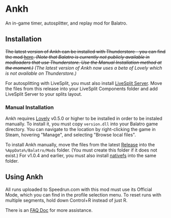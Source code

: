 # Ankh
An in-game timer, autosplitter, and replay mod for Balatro.

## Installation
~~The latest version of Ankh can be installed with Thunderstore - you can find the mod [here](https://thunderstore.io/c/balatro/p/MathIsFun0/Ankh). _(Note that Balatro is currently not publicly available in modloaders that use Thunderstore. Use the Manual Installation method at the moment.)_~~ _(The latest version of Ankh now uses a beta of Lovely which is not available on Thunderstore.)_

For autosplitting with LiveSplit, you must also install [LiveSplit Server](https://github.com/LiveSplit/LiveSplit.Server/releases/tag/1.8.19). Move the files from this release into your LiveSplit Components folder and add LiveSplit Server to your splits layout.

### Manual Installation
Ankh requires [Lovely](https://github.com/ethangreen-dev/lovely-injector) v0.5.0 or higher to be installed in order to be instaled manually. To install it, you must copy `version.dll` into your Balatro game directory. You can navigate to the location by right-clicking the game in Steam, hovering "Manage", and selecting "Browse local files".

To install Ankh manually, move the files from the latest [Release](https://github.com/MathIsFun0/Ankh/releases) into the `%AppData%/Balatro/Mods` folder. (You must create this folder if it does not exist.)
For v1.0.4 and earlier, you must also install [nativefs](https://thunderstore.io/package/download/metherul/nativefs/1.0.0/) into the same folder.

## Using Ankh
All runs uploaded to Speedrun.com with this mod must use its Official Mode, which you can find in the profile selection menu.
To reset runs with multiple segments, hold down Control+R instead of just R. 

There is an [FAQ Doc](https://docs.google.com/document/d/17Zymc-EGqIuovwmcokK93BRinKb2TGaPee-EJGEnP-M/edit?usp=sharing) for more assistance.
